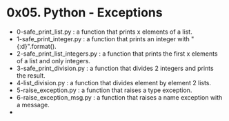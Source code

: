 # 0x05. Python - Exceptions

* 0-safe_print_list.py : a function that prints x elements of a list.
* 1-safe_print_integer.py : a function that prints an integer with "{:d}".format().
* 2-safe_print_list_integers.py : a function that prints the first x elements of a list and only integers.
* 3-safe_print_division.py : a function that divides 2 integers and prints the result.
* 4-list_division.py : a function that divides element by element 2 lists.
* 5-raise_exception.py : a function that raises a type exception.
* 6-raise_exception_msg.py : a function that raises a name exception with a message.
* 